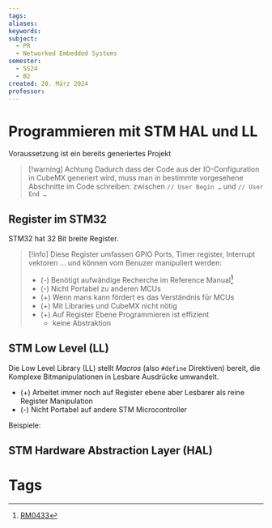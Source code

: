 ```yaml
---
tags: 
aliases: 
keywords: 
subject:
  - PR
  - Networked Embedded Systems
semester:
  - SS24
  - B2
created: 20. März 2024
professor:
---
```

 

# Programmieren mit STM HAL und LL

Voraussetzung ist ein bereits generiertes Projekt

> [!warning] Achtung
> Dadurch dass der Code aus der IO-Configuration in CubeMX generiert wird, muss man in bestimmte vorgesehene Abschnitte im Code schreiben:
> zwischen `// User Begin …` und `// User End …`

## Register im STM32

STM32 hat 32 Bit breite Register.

> [!info] Diese Register umfassen GPIO Ports, Timer register, Interrupt vektoren … und können vom Benuzer manipuliert werden:
> - (-) Benötigt aufwändige Recherche im Reference Manual[^1]
> - (-) Nicht Portabel zu anderen MCUs
> - (+) Wenn mans kann fördert es das Verständnis für MCUs 
> - (+) Mit Libraries und CubeMX nicht nötig
> - (+) Auf Register Ebene Programmieren ist effizient
>   - keine Abstraktion

## STM Low Level (LL)

Die Low Level Library (LL) stellt *Macros* (also `#define` Direktiven) bereit, die Komplexe Bitmanipulationen in Lesbare Ausdrücke umwandelt.
- (+) Arbeitet immer noch auf Register ebene aber Lesbarer als reine Register Manipulation
- (-) Nicht Portabel auf andere STM Microcontroller

Beispiele:

## STM Hardware Abstraction Layer (HAL)

# Tags

[^1]: [RM0433](../xEDU/(SemB2)-SS24/Networked%20Embedded%20Systems%20(PR)/pdf/RM0433.pdf)